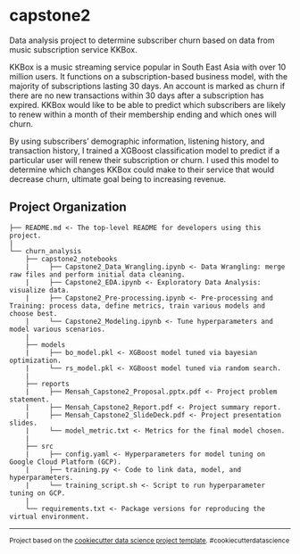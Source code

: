 capstone2
==============================

Data analysis project to determine subscriber churn based on data from music subscription service KKBox.


KKBox is a music streaming service popular in South East Asia with over 10 million users. It functions on a subscription-based business model, with the majority of subscriptions lasting 30 days. An account is marked as churn if there are no new transactions within 30 days after a subscription has expired. KKBox would like to be able to predict which subscribers are likely to renew within a month of their membership ending and which ones will churn.

By using subscribers’ demographic information, listening history, and transaction history, I trained a XGBoost classification model to predict if a particular user will renew their subscription or churn. I used this model to determine which changes KKBox could make to their service that would decrease churn, ultimate goal being to increasing revenue.

Project Organization
------------

    ├── README.md <- The top-level README for developers using this project.
    |
    └── churn_analysis
        ├── capstone2_notebooks   
        |     ├── Capstone2_Data_Wrangling.ipynb <- Data Wrangling: merge raw files and perform initial data cleaning.
        |     ├── Capstone2_EDA.ipynb <- Exploratory Data Analysis: visualize data.
        |     ├── Capstone2_Pre-processing.ipynb <- Pre-processing and Training: process data, define metrics, train various models and choose best.
        |     └── Capstone2_Modeling.ipynb <- Tune hyperparameters and model various scenarios.
        |	 
        ├── models
        |     ├── bo_model.pkl <- XGBoost model tuned via bayesian optimization.
        |     └── rs_model.pkl <- XGBoost model tuned via random search.
        |      
        ├── reports 
        |     ├── Mensah_Capstone2_Proposal.pptx.pdf <- Project problem statement.   
        |     ├── Mensah_Capstone2_Report.pdf <- Project summary report.
        |     ├── Mensah_Capstone2_SlideDeck.pdf <- Project presentation slides.
        |     └── model_metric.txt <- Metrics for the final model chosen. 
        |
        ├── src     
        |     ├── config.yaml <- Hyperparameters for model tuning on Google Cloud Platform (GCP).
        |     ├── training.py <- Code to link data, model, and hyperparameters.
        |     └── training_script.sh <- Script to run hyperparameter tuning on GCP.                                                                   
        |
        └── requirements.txt <- Package versions for reproducing the virtual environment.


--------

<p><small>Project based on the <a target="_blank" href="https://drivendata.github.io/cookiecutter-data-science/">cookiecutter data science project template</a>. #cookiecutterdatascience</small></p>

